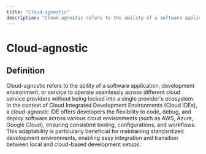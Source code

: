 ```yaml
---
title: "Cloud-agnostic"
description: "Cloud-agnostic refers to the ability of a software application, development environment, or service to operate seamlessly across different cloud service providers without being locked into a single provider's ecosystem. In the context of Cloud Integrated Development Environments (Cloud IDEs), a cloud-agnostic IDE offers developers the flexibility to code, debug, and deploy software across various cloud environments (such as AWS, Azure, Google Cloud), ensuring consistent tooling, configurations, and workflows. This adaptability is particularly beneficial for maintaining standardized development environments, enabling easy integration and transition between local and cloud-based development setups."
---
```


# Cloud-agnostic

## Definition

Cloud-agnostic refers to the ability of a software application, development environment, or service to operate seamlessly across different cloud service providers without being locked into a single provider's ecosystem. In the context of Cloud Integrated Development Environments (Cloud IDEs), a cloud-agnostic IDE offers developers the flexibility to code, debug, and deploy software across various cloud environments (such as AWS, Azure, Google Cloud), ensuring consistent tooling, configurations, and workflows. This adaptability is particularly beneficial for maintaining standardized development environments, enabling easy integration and transition between local and cloud-based development setups.

